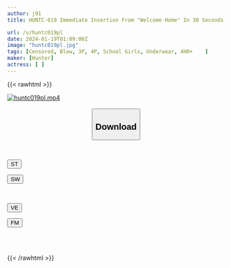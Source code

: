 ```yaml
---
author: j91
title: HUNTC-019 Immediate Insertion From "Welcome Home" In 30 Seconds After Returning Home! My House Has Become A Hangout For Troublesome Female Students And I Have Sex With My Students One After Another! Creampie! 3

url: /v/huntc019pl
date: 2024-01-19T01:09:00Z
image: "huntc019pl.jpg"
tags: [Censored, Blow, 3P, 4P, School Girls, Underwear, 4HR+	]
maker: [Hunter]
actress: [ ]
---
```



{{< rawhtml >}}

<div class="video" data-videoid="JyeLPV0kQQIj1JV">
    <a href="javascript:;">
        <img src="/v/huntc019pl/huntc019pl.jpg" width="WIDTH" height="HEIGHT" alt="huntc019pl.mp4" loading="lazy">
    </a>
</div>

<script type="text/javascript" src="https://j91.asia/asset/on-demand-st.js"></script>

<br>
  <link rel="stylesheet" href="https://j91.asia/asset/bs5.css">
  
  <center>
  <button class="btn btn-primary" type="button" data-bs-toggle="collapse" data-bs-target=".multi-collapse" aria-expanded="false" aria-controls="multiCollapseExample1 multiCollapseExample2"><h2>Download</h2></button></center>
</p>
<div class="row">
  <div class="col">
    <div class="collapse multi-collapse" id="multiCollapseExample1">
      <div class="card card-body">
	      	      <br>
<div class="buttons">  
<p><a href="https://streamtape.to/v/JyeLPV0kQQIj1JV" target="_blank"><button class="btn-hover color-3"><i class="fa fa-download"></i> ST</button></a></p>
<p><a href="https://flaswish.com/vdfrim09wimx" target="_blank"><button class="btn-hover color-2"><i class="fa fa-download"></i> SW</button></a></p></div>
    </div>
  </div>
</div>
  <div class="col">
    <div class="collapse multi-collapse" id="multiCollapseExample2">
      <div class="card card-body">
	      <br>
<div class="buttons">
<p><a href="javascript:;" target="_blank"><button class="btn-hover color-9"><i class="fa fa-download"></i> VE</button></a></p>
<p><a href="javascript:;" target="_blank"><button class="btn-hover color-8"><i class="fa fa-download"></i> FM</button></a></p></div>
<br><br>
      </div>
    </div>
  </div>
</div>

{{< /rawhtml >}}